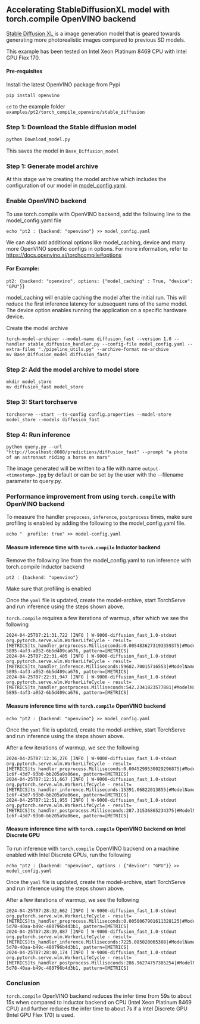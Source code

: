 
## Accelerating StableDiffusionXL model with torch.compile OpenVINO backend

[Stable Diffusion XL ](https://huggingface.co/docs/diffusers/en/using-diffusers/sdxl) is a image generation model that is geared towards generating more photorealistic images compared to previous SD models.

This example has been tested on Intel Xeon Platinum 8469 CPU with Intel GPU Flex 170.


#### Pre-requisites
Install the latest OpenVINO package from Pypi
```
pip install openvino
```

`cd` to the example folder `examples/pt2/torch_compile_openvino/stable_diffusion`

### Step 1: Download the Stable diffusion model

```bash
python Download_model.py
```
This saves the model in `Base_Diffusion_model`

### Step 1: Generate model archive
At this stage we're creating the model archive which includes the configuration of our model in [model_config.yaml](./model_config.yaml).

### Enable OpenVINO backend
To use torch.compile with OpenVINO backend, add the following line to the model_config.yaml file

```
echo "pt2 : {backend: "openvino"} >> model_config.yaml
```

We can also add additional options like model_caching, device and many more OpenVINO specific configs in options. For more information, refer to https://docs.openvino.ai/torchcompile#options

#### For Example:
```
pt2: {backend: "openvino", options: {"model_caching" : True, "device": "GPU"}}
```
model_caching will enable caching the model after the initial run. This will reduce the first inference latency for subsequent runs of the same model.
The device option enables running the application on a specific hardware device.

Create the model archive

```
torch-model-archiver --model-name diffusion_fast --version 1.0 --handler stable_diffusion_handler.py --config-file model_config.yaml --extra-files "./pipeline_utils.py" --archive-format no-archive
mv Base_Diffusion_model diffusion_fast/
```

### Step 2: Add the model archive to model store

```
mkdir model_store
mv diffusion_fast model_store
```

### Step 3: Start torchserve

```
torchserve --start --ts-config config.properties --model-store model_store --models diffusion_fast
```

### Step 4: Run inference

```
python query.py --url "http://localhost:8080/predictions/diffusion_fast" --prompt "a photo of an astronaut riding a horse on mars"
```
The image generated will be written to a file with name `output-<timestamp>.jpg` by default or can be set by the user with the --filename parameter to query.py.

### Performance improvement from using `torch.compile` with OpenVINO backend

To measure the handler `prepocess`, `inference`, `postprocess` times, make sure profiling is enabled by adding the following to the model_config.yaml file.

```
echo "  profile: true" >> model-config.yaml
```

#### Measure inference time with `torch.compile` Inductor backend


Remove the following line from the model_config.yaml to run inference with torch.compile Inductor backend

```
pt2 : {backend: "openvino"}
```
Make sure that profiling is enabled

Once the `yaml` file is updated, create the model-archive, start TorchServe and run inference using the steps shown above.

`torch.compile` requires a few iterations of warmup, after which we see the following


```
2024-04-25T07:21:31,722 [INFO ] W-9000-diffusion_fast_1.0-stdout org.pytorch.serve.wlm.WorkerLifeCycle - result=[METRICS]ts_handler_preprocess.Milliseconds:0.0054836273193359375|#ModelName:diffusion_fast,Level:Model|#type:GAUGE|#hostname:MDSATSM002ARC,1714029691,10ca6d02-5895-4af3-a052-6b5d409ca676, pattern=[METRICS]
2024-04-25T07:22:31,405 [INFO ] W-9000-diffusion_fast_1.0-stdout org.pytorch.serve.wlm.WorkerLifeCycle - result=[METRICS]ts_handler_inference.Milliseconds:59682.70015716553|#ModelName:diffusion_fast,Level:Model|#type:GAUGE|#hostname:MDSATSM002ARC,1714029751,10ca6d02-5895-4af3-a052-6b5d409ca676, pattern=[METRICS]
2024-04-25T07:22:31,947 [INFO ] W-9000-diffusion_fast_1.0-stdout org.pytorch.serve.wlm.WorkerLifeCycle - result=[METRICS]ts_handler_postprocess.Milliseconds:542.2341823577881|#ModelName:diffusion_fast,Level:Model|#type:GAUGE|#hostname:MDSATSM002ARC,1714029751,10ca6d02-5895-4af3-a052-6b5d409ca676, pattern=[METRICS]
```

#### Measure inference time with `torch.compile` OpenVINO backend

```
echo "pt2 : {backend: "openvino"} >> model_config.yaml
```

Once the `yaml` file is updated, create the model-archive, start TorchServe and run inference using the steps shown above.

After a few iterations of warmup, we see the following

```
2024-04-25T07:12:36,276 [INFO ] W-9000-diffusion_fast_1.0-stdout org.pytorch.serve.wlm.WorkerLifeCycle - result=[METRICS]ts_handler_preprocess.Milliseconds:0.0045299530029296875|#ModelName:diffusion_fast,Level:Model|#type:GAUGE|#hostname:MDSATSM002ARC,1714029156,2d8c54ac-1c6f-43d7-93b0-bb205a9a06ee, pattern=[METRICS]
2024-04-25T07:12:51,667 [INFO ] W-9000-diffusion_fast_1.0-stdout org.pytorch.serve.wlm.WorkerLifeCycle - result=[METRICS]ts_handler_inference.Milliseconds:15391.06822013855|#ModelName:diffusion_fast,Level:Model|#type:GAUGE|#hostname:MDSATSM002ARC,1714029171,2d8c54ac-1c6f-43d7-93b0-bb205a9a06ee, pattern=[METRICS]
2024-04-25T07:12:51,955 [INFO ] W-9000-diffusion_fast_1.0-stdout org.pytorch.serve.wlm.WorkerLifeCycle - result=[METRICS]ts_handler_postprocess.Milliseconds:287.31536865234375|#ModelName:diffusion_fast,Level:Model|#type:GAUGE|#hostname:MDSATSM002ARC,1714029171,2d8c54ac-1c6f-43d7-93b0-bb205a9a06ee, pattern=[METRICS]
```

#### Measure inference time with `torch.compile` OpenVINO backend on Intel Discrete GPU

To run inference with `torch.compile` OpenVINO backend on a machine enabled with Intel Discrete GPUs, run the following

```
echo "pt2 : {backend: "openvino", options : {"device": "GPU"}} >> model_config.yaml
```

Once the `yaml` file is updated, create the model-archive, start TorchServe and run inference using the steps shown above.

After a few iterations of warmup, we see the following

```
2024-04-25T07:28:32,662 [INFO ] W-9000-diffusion_fast_1.0-stdout org.pytorch.serve.wlm.WorkerLifeCycle - result=[METRICS]ts_handler_preprocess.Milliseconds:0.0050067901611328125|#ModelName:diffusion_fast,Level:Model|#type:GAUGE|#hostname:MDSATSM002ARC,1714030112,579edbf3-5d78-40aa-b49c-480796b4d3b1, pattern=[METRICS]
2024-04-25T07:28:39,887 [INFO ] W-9000-diffusion_fast_1.0-stdout org.pytorch.serve.wlm.WorkerLifeCycle - result=[METRICS]ts_handler_inference.Milliseconds:7225.085020065308|#ModelName:diffusion_fast,Level:Model|#type:GAUGE|#hostname:MDSATSM002ARC,1714030119,579edbf3-5d78-40aa-b49c-480796b4d3b1, pattern=[METRICS]
2024-04-25T07:28:40,174 [INFO ] W-9000-diffusion_fast_1.0-stdout org.pytorch.serve.wlm.WorkerLifeCycle - result=[METRICS]ts_handler_postprocess.Milliseconds:286.96274757385254|#ModelName:diffusion_fast,Level:Model|#type:GAUGE|#hostname:MDSATSM002ARC,1714030120,579edbf3-5d78-40aa-b49c-480796b4d3b1, pattern=[METRICS]
```

### Conclusion

`torch.compile` OpenVINO backend reduces the infer time from 59s to about 15s when compared to Inductor backend on CPU (Intel Xeon Platinum 8469 CPU) and further reduces the infer time to about 7s if a Intel Discrete GPU (Intel GPU Flex 170) is used.